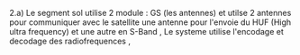 2.a) Le segment sol utilise 2 module : GS (les antennes) et   utilse 2 antennes pour communiquer avec le satellite une antenne pour l'envoie du HUF (High ultra frequency) et une autre en S-Band , Le systeme utilise l'encodage et decodage des radiofrequences , 